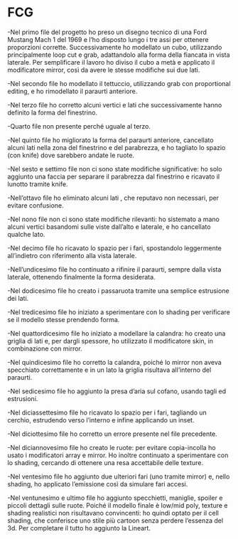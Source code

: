 # FCG

-Nel primo file del progetto ho preso un disegno tecnico di una Ford Mustang Mach 1 del 1969 e l’ho disposto lungo i tre assi per ottenere proporzioni corrette. Successivamente ho modellato un cubo, utilizzando principalmente loop cut e grab, adattandolo alla forma della fiancata in vista laterale.
Per semplificare il lavoro ho diviso il cubo a metà e applicato il modificatore mirror, così da avere le stesse modifiche sui due lati.

-Nel secondo file ho modellato il tettuccio, utilizzando grab con proportional editing, e ho rimodellato il paraurti anteriore.

-Nel terzo file ho corretto alcuni vertici e lati che successivamente hanno definito la forma del finestrino.

-Quarto file non presente perché uguale al terzo.

-Nel quinto file ho migliorato la forma del paraurti anteriore, cancellato alcuni lati nella zona del finestrino e del parabrezza, e ho tagliato lo spazio (con knife) dove sarebbero andate le ruote.

-Nel sesto e settimo file non ci sono state modifiche significative: ho solo aggiunto una faccia per separare il parabrezza dal finestrino e ricavato il lunotto tramite knife.

-Nell’ottavo file ho eliminato alcuni lati , che reputavo non necessari, per evitare confusione.

-Nel nono file non ci sono state modifiche rilevanti: ho sistemato a mano alcuni vertici basandomi sulle viste dall’alto e laterale, e ho cancellato qualche lato.

-Nel decimo file ho ricavato lo spazio per i fari, spostandolo leggermente all’indietro con riferimento alla vista laterale.

-Nell’undicesimo file ho continuato a rifinire il paraurti, sempre dalla vista laterale, ottenendo finalmente la forma desiderata.

-Nel dodicesimo file ho creato i passaruota tramite una semplice estrusione dei lati.

-Nel tredicesimo file ho iniziato a sperimentare con lo shading per verificare se il modello stesse prendendo forma.

-Nel quattordicesimo file ho iniziato a modellare la calandra: ho creato una griglia di lati e, per dargli spessore, ho utilizzato il modificatore skin, in combinazione con mirror.

-Nel quindicesimo file ho corretto la calandra, poiché lo mirror non aveva specchiato correttamente e in un lato la griglia risultava all’interno del paraurti.

-Nel sedicesimo file ho aggiunto la presa d’aria sul cofano, usando tagli ed estrusioni.

-Nel diciassettesimo file ho ricavato lo spazio per i fari, tagliando un cerchio, estrudendo verso l’interno e infine applicando un inset.

-Nel diciottesimo file ho corretto un errore presente nel file precedente.

-Nel diciannovesimo file ho creato le ruote: per evitare copia-incolla ho usato i modificatori array e mirror. Ho inoltre continuato a sperimentare con lo shading, cercando di ottenere una resa accettabile delle texture.

-Nel ventesimo file ho aggiunto due ulteriori fari (uno tramite mirror) e, nello shading, ho applicato l’emissione così da simulare fari accesi.

-Nel ventunesimo e ultimo file ho aggiunto specchietti, maniglie, spoiler e piccoli dettagli sulle ruote. Poiché il modello finale è low/mid poly, texture e shading realistici non risultavano convincenti: ho quindi optato per il cell shading, che conferisce uno stile più cartoon senza perdere l’essenza del 3d. Per completare il tutto ho aggiunto la Lineart.

